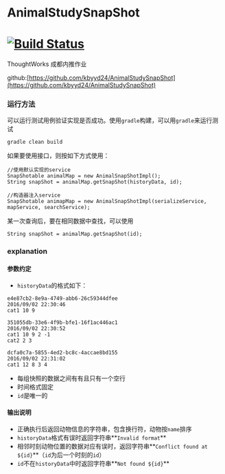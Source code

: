 # AnimalStudySnapShot
[![Build Status](https://travis-ci.org/kbyyd24/AnimalStudySnapShot.svg?branch=master)](https://travis-ci.org/kbyyd24/AnimalStudySnapShot)
===

ThoughtWorks 成都内推作业

github:[https://github.com/kbyyd24/AnimalStudySnapShot](https://github.com/kbyyd24/AnimalStudySnapShot)

### 运行方法

可以运行测试用例验证实现是否成功。使用`gradle`构建，可以用`gradle`来运行测试
```shell
gradle clean build
```

如果要使用接口，则按如下方式使用：
```
//使用默认实现的service
SnapShotable animalMap = new AnimalSnapShotImpl();
String snapShot = animalMap.getSnapShot(historyData, id);

//构造器注入service
SnapShotable animapMap = new AnimalSnapShotImpl(serializeService, mapService, searchService);
```

某一次查询后，要在相同数据中查找，可以使用
```
String snapShot = animalMap.getSnapShot(id);
```

### explanation

#### 参数约定

* `historyData`的格式如下：
```text
e4e87cb2-8e9a-4749-abb6-26c59344dfee
2016/09/02 22:30:46
cat1 10 9

351055db-33e6-4f9b-bfe1-16f1ac446ac1
2016/09/02 22:30:52
cat1 10 9 2 -1
cat2 2 3

dcfa0c7a-5855-4ed2-bc8c-4accae8bd155
2016/09/02 22:31:02
cat1 12 8 3 4
```
* 每组快照的数据之间有有且只有一个空行
* 时间格式固定
* `id`是唯一的

#### 输出说明

* 正确执行后返回动物信息的字符串，包含换行符，动物按`name`排序
* `historyData`格式有误时返回字符串**`Invalid format`**
* 相邻时刻动物位置的数据对应有误时，返回字符串**`Conflict found at ${id}`**（`id`为后一个时刻的`id`）
* `id`不在`historyData`中时返回字符串**`Not found ${id}`**
